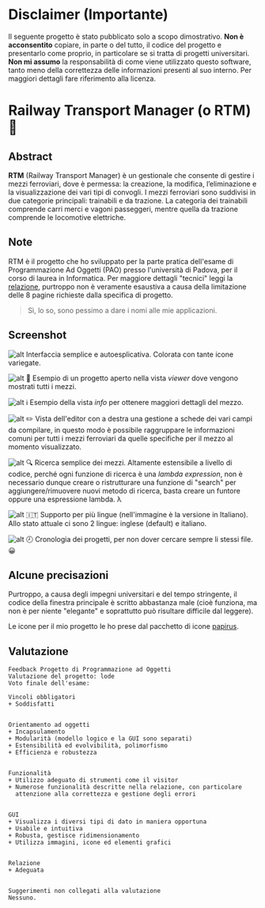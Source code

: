 # Disclaimer (Importante)
Il seguente progetto è stato pubblicato solo a scopo dimostrativo. **Non è acconsentito** copiare, in parte o del tutto, il codice del progetto e presentarlo come proprio, in particolare se si tratta di progetti universitari. **Non mi assumo** la responsabilità di come viene utilizzato questo software, tanto meno della correttezza delle informazioni presenti al suo interno. Per maggiori dettagli fare riferimento alla licenza.

# Railway Transport Manager (o RTM) 🚆

## Abstract

**RTM** (Railway Transport Manager) è un gestionale che consente di gestire i mezzi ferroviari, dove è permessa: la creazione, la modifica, l’eliminazione e la visualizzazione dei vari tipi di convogli. I mezzi ferroviari sono suddivisi in due categorie principali: trainabili e da trazione. La categoria dei trainabili comprende carri merci e vagoni passeggeri, mentre quella da trazione comprende le locomotive elettriche.

## Note
RTM è il progetto che ho sviluppato per la parte pratica dell'esame di Programmazione Ad Oggetti (PAO) presso l'università di Padova, per il corso di laurea in Informatica. Per maggiore dettagli "tecnici" leggi la [relazione](docs/Relazione/relazione.pdf), purtroppo non è veramente esaustiva a causa della limitazione delle 8 pagine richieste dalla specifica di progetto.

> Sì, lo so, sono pessimo a dare i nomi alle mie applicazioni.


## Screenshot
![alt](screenshots/screenshot_1.png)
Interfaccia semplice e autoesplicativa. Colorata con tante icone variegate.


![alt](screenshots/screenshot_2.png)
📂 Esempio di un progetto aperto nella vista *viewer* dove vengono mostrati tutti i mezzi.


![alt](screenshots/screenshot_3.png)
ℹ️ Esempio della vista *info* per ottenere maggiori dettagli del mezzo.


![alt](screenshots/screenshot_4.png)
✏️ Vista dell'editor con a destra una gestione a schede dei vari campi da compilare, in questo modo è possibile raggruppare le informazioni comuni per tutti i mezzi ferroviari da quelle specifiche per il mezzo al momento visualizzato.


![alt](screenshots/screenshot_5.png)
🔍 Ricerca semplice dei mezzi. Altamente estensibile a livello di codice, perché ogni funzione di ricerca è una *lambda expression*, non è necessario dunque creare o ristrutturare una funzione di "search" per aggiungere/rimuovere nuovi metodo di ricerca, basta creare un funtore oppure una espressione lambda. λ


![alt](screenshots/screenshot_6.png)
🇮🇹 Supporto per più lingue (nell'immagine è la versione in Italiano). Allo stato attuale ci sono 2 lingue: inglese (default) e italiano.


![alt](screenshots/screenshot_7.png)
🕗 Cronologia dei progetti, per non dover cercare sempre li stessi file. 😀

## Alcune precisazioni
Purtroppo, a causa degli impegni universitari e del tempo stringente, il codice della finestra principale è scritto abbastanza male (cioè funziona, ma non è per niente "elegante" e soprattutto può risultare difficile dal leggere).

Le icone per il mio progetto le ho prese dal pacchetto di icone [papirus](https://github.com/PapirusDevelopmentTeam/papirus-icon-theme).

## Valutazione

```plain
Feedback Progetto di Programmazione ad Oggetti
Valutazione del progetto: lode
Voto finale dell'esame:

Vincoli obbligatori
+ Soddisfatti


Orientamento ad oggetti
+ Incapsulamento
+ Modularità (modello logico e la GUI sono separati)
+ Estensibilità ed evolvibilità, polimorfismo
+ Efficienza e robustezza


Funzionalità
+ Utilizzo adeguato di strumenti come il visitor
+ Numerose funzionalità descritte nella relazione, con particolare
  attenzione alla correttezza e gestione degli errori


GUI
+ Visualizza i diversi tipi di dato in maniera opportuna
+ Usabile e intuitiva
+ Robusta, gestisce ridimensionamento
+ Utilizza immagini, icone ed elementi grafici


Relazione
+ Adeguata


Suggerimenti non collegati alla valutazione
Nessuno.
```
